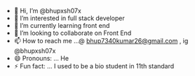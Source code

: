 - 👋 Hi, I’m @bhupxsh07x
- 👀 I’m interested in full stack developer 
- 🌱 I’m currently learning front end
- 💞️ I’m looking to collaborate on Front End 
- 📫 How to reach me ...@ bhup7340kumar26@gmail.com , ig @bhupxsh07x
- 😄 Pronouns: ... He
- ⚡ Fun fact: ... I used to be a bio student in 11th standard

<!---
bhupxsh07x/bhupxsh07x is a ✨ special ✨ repository because its `README.md` (this file) appears on your GitHub profile.
You can click the Preview link to take a look at your changes.
--->
